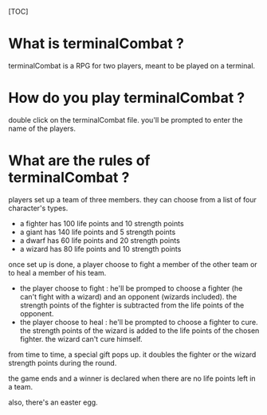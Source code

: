 [TOC]



# What is terminalCombat ?

terminalCombat is a RPG for two players, meant to be played on a terminal.



# How do you play terminalCombat ?

double click on the terminalCombat file. you'll be prompted to enter the name of the players.



# What are the rules of terminalCombat ?

players set up a team of three members. they can choose from a list of four character's types.

+ a fighter has 100 life points and 10 strength points
+ a giant has 140 life points and 5 strength points
+  a dwarf has 60 life points and 20 strength points
+ a wizard has 80 life points and 10 strength points




once set up is done, a player choose to fight a member of the other team or to heal a member of his team.

+ the player choose to fight :  he'll be promped to choose a fighter (he can't fight with a wizard) and an opponent (wizards included). the strength points of the fighter is subtracted from the life points of the opponent.
+ the player choose to heal : he'll be prompted to choose a fighter to cure. the strength points of the wizard is added to the life points of the chosen fighter. the wizard can't cure himself.



from time to time, a special gift pops up. it doubles the fighter or the wizard strength points during the round.

the game ends and a winner is declared when there are no life points left in a team.



also, there's an easter egg.